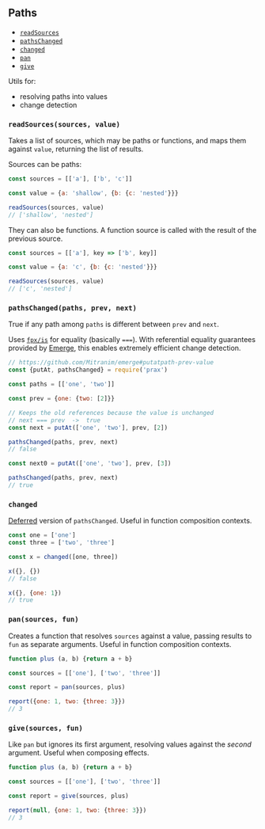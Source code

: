 ## Paths

* [`readSources`]({{url(path)}}/#-readsources-sources-value-)
* [`pathsChanged`]({{url(path)}}/#-pathschanged-paths-prev-next-)
* [`changed`]({{url(path)}}/#-changed-)
* [`pan`]({{url(path)}}/#-pan-sources-fun-)
* [`give`]({{url(path)}}/#-give-sources-fun-)

Utils for:
* resolving paths into values
* change detection

### `readSources(sources, value)`

Takes a list of sources, which may be paths or functions, and maps them against
`value`, returning the list of results.

Sources can be paths:

```js
const sources = [['a'], ['b', 'c']]

const value = {a: 'shallow', {b: {c: 'nested'}}}

readSources(sources, value)
// ['shallow', 'nested']
```

They can also be functions. A function source is called with the result of the
previous source.

```js
const sources = [['a'], key => ['b', key]]

const value = {a: 'c', {b: {c: 'nested'}}}

readSources(sources, value)
// ['c', 'nested']
```

### `pathsChanged(paths, prev, next)`

True if any path among `paths` is different between `prev` and `next`.

Uses
<a href="http://mitranim.com/fpx/#-is-one-other-" target="_blank">`fpx/is`</a>
for equality (basically `===`). With referential equality guarantees provided by
<a href="https://github.com/Mitranim/emerge" target="_blank">Emerge</a>,
this enables extremely efficient change detection.

```js
// https://github.com/Mitranim/emerge#putatpath-prev-value
const {putAt, pathsChanged} = require('prax')

const paths = [['one', 'two']]

const prev = {one: {two: [2]}}

// Keeps the old references because the value is unchanged
// next === prev  ->  true
const next = putAt(['one', 'two'], prev, [2])

pathsChanged(paths, prev, next)
// false

const next0 = putAt(['one', 'two'], prev, [3])

pathsChanged(paths, prev, next)
// true
```

### `changed`

<a href="http://mitranim.com/fpx/#-defer-fun-args-" target="_blank">Deferred</a>
version of `pathsChanged`. Useful in function composition contexts.

```js
const one = ['one']
const three = ['two', 'three']

const x = changed([one, three])

x({}, {})
// false

x({}, {one: 1})
// true
```

### `pan(sources, fun)`

Creates a function that resolves `sources` against a value, passing results
to `fun` as separate arguments. Useful in function composition contexts.

```js
function plus (a, b) {return a + b}

const sources = [['one'], ['two', 'three']]

const report = pan(sources, plus)

report({one: 1, two: {three: 3}})
// 3
```

### `give(sources, fun)`

Like `pan` but ignores its first argument, resolving values against the _second_
argument. Useful when composing effects.

```js
function plus (a, b) {return a + b}

const sources = [['one'], ['two', 'three']]

const report = give(sources, plus)

report(null, {one: 1, two: {three: 3}})
// 3
```

